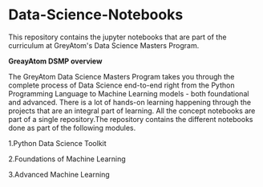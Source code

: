# Data-Science-Notebooks

This repository contains the jupyter notebooks that are part of the curriculum at GreyAtom's Data Science Masters Program.


**GreayAtom DSMP overview**


The GreyAtom Data Science Masters Program takes you through the complete process of Data Science end-to-end right from the Python Programming Language to Machine Learning models - both foundational and advanced. There is a lot of hands-on learning happening through the projects that are an integral part of learning. All the concept notebooks are part of a single repository.The repository contains the different notebooks done as part of the following modules.

1.Python Data Science Toolkit


2.Foundations of Machine Learning


3.Advanced Machine Learning



